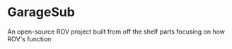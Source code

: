 # GarageSub
An open-source ROV project built from off the shelf parts focusing on how ROV's function
